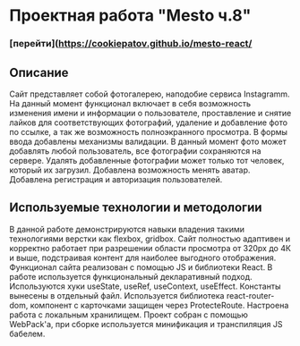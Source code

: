 
# Проектная работа "Mesto ч.8"

### [перейти](https://cookiepatov.github.io/mesto-react/

## Описание

Сайт представляет собой фотогалерею, наподобие сервиса Instagramm. На данный момент функционал включает в себя возможность изменения имени и информации о пользователе, проставление и снятие лайков для соответствующих фотографий, удаление и добавление фото по ссылке, а так же возможность полноэкранного просмотра. В формы ввода добавлены механизмы валидации. В данный момент фото может добавлять любой пользователь, все фотографии сохраняются на сервере. Удалять добавленные фотографии может только тот человек, который их загрузил. Добавлена возможность менять аватар. Добавлена регистрация и авторизация пользователей.


## Используемые технологии и методологии

В данной работе демонстрируются навыки владения такими технологиями верстки как flexbox, gridbox. Сайт полностью адаптивен и корректно работает при разрешении области просмотра от 320px до 4К и выше, подстраивая контент для наиболее выгодного отображения. Функционал сайта реализован с помощью JS и библиотеки React. В работе используется функциональный декларативный подход. Используются хуки useState, useRef, useContext, useEffect. Константы вынесены в отдельный файл. Используется библиотека react-router-dom, компонент с карточками защищен через ProtecteRoute. Настроена работа с локальным хранилищем. Проект собран с помощью WebPack'а, при сборке используется минификация и транспиляция JS бабелем.

